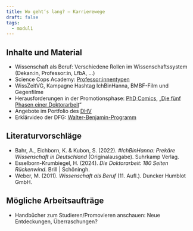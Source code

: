 ```yaml
---
title: Wo geht‘s lang? – Karrierewege
draft: false
tags:
  - modul1
---
```


## Inhalte und Material

- Wissenschaft als Beruf: Verschiedene Rollen im Wissenschaftssystem (Dekan:in, Professor:in, LfbA, ...)
- Science Cops Academy: [Professor:innentypen](https://www.youtube.com/watch?v=qA0mSsf0mZ0&list=PLAAvI5oRQiRozo9pO7TTPHspq-6bqsg2g&index=2)
- WissZeitVG, Kampagne Hashtag IchBinHanna, BMBF-Film und Gegenfilme
- Herausforderungen in der Promotionsphase: [PhD Comics](https://phdcomics.com/comics/most_popular.php), „[Die fünf Phasen einer Doktorarbeit](https://www.youtube.com/watch?v=NgUATs2bx7w)“
- Angebote im Portfolio des [DHV](https://www.dhvseminare.de/)
- Erklärvideo der DFG: [Walter-Benjamin-Programm](https://www.youtube.com/watch?v=zM7yIGIJQiA)

## Literaturvorschläge

- Bahr, A., Eichborn, K. & Kubon, S. (2022). _#IchBinHanna: Prekäre Wissenschaft in Deutschland_ (Originalausgabe). Suhrkamp Verlag.
- Esselborn-Krumbiegel, H. (2024). _Die Doktorarbeit: 180 Seiten Rückenwind_. Brill | Schöningh.
- Weber, M. (2011). _Wissenschaft als Beruf_ (11. Aufl.). Duncker Humblot GmbH.

## Mögliche Arbeitsaufträge

- Handbücher zum Studieren/Promovieren anschauen: Neue Entdeckungen, Überraschungen?